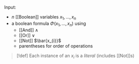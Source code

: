 Input: 
- $n$ [[Boolean]] variables $x_{1},\ldots,x_{n}$
- a boolean formula $\Phi(x_{1},\ldots,x_{n})$ using
	- [[And]] $\land$
	- [[Or]] $\lor$
	- [[Not]] $\bar{x_{i}}$
	- parentheses for order of operations

>[!def]
>Each instance of an $x_i$ is a *literal* (includes [[Not]]s)



